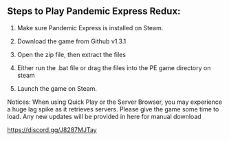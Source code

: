 ## Steps to Play Pandemic Express Redux:

1. Make sure Pandemic Express is installed on Steam.

2. Download the game from Github v1.3.1

3. Open the zip file, then extract the files

4. Either run the .bat file or drag the files into the PE game directory on steam

5. Launch the game on Steam.

Notices:
When using Quick Play or the Server Browser, you may experience a huge lag spike as it retrieves servers. Please give the game some time to load.
Any new updates will be provided in here for manual download


https://discord.gg/J8287MJTay

